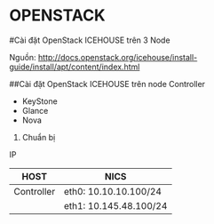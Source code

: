 OPENSTACK
=================================================================
#Cài đặt OpenStack ICEHOUSE trên 3 Node

Nguồn: http://docs.openstack.org/icehouse/install-guide/install/apt/content/index.html

##Cài đặt OpenStack ICEHOUSE trên node Controller

* KeyStone
* Glance
* Nova

1. Chuẩn bị

IP 

|       HOST      |     NICS                |
| --------------- | ----------------------- | 
|    Controller   | eth0: 10.10.10.100/24   |
|                 | eth1: 10.145.48.100/24  | 

